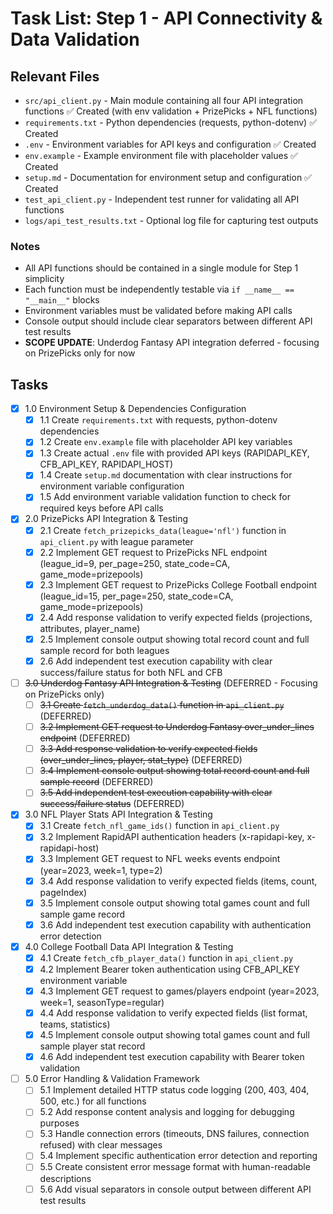 # Task List: Step 1 - API Connectivity & Data Validation

## Relevant Files

- `src/api_client.py` - Main module containing all four API integration functions ✅ Created (with env validation + PrizePicks + NFL functions)
- `requirements.txt` - Python dependencies (requests, python-dotenv) ✅ Created
- `.env` - Environment variables for API keys and configuration ✅ Created
- `env.example` - Example environment file with placeholder values ✅ Created
- `setup.md` - Documentation for environment setup and configuration ✅ Created
- `test_api_client.py` - Independent test runner for validating all API functions
- `logs/api_test_results.txt` - Optional log file for capturing test outputs

### Notes

- All API functions should be contained in a single module for Step 1 simplicity
- Each function must be independently testable via `if __name__ == "__main__"` blocks
- Environment variables must be validated before making API calls
- Console output should include clear separators between different API test results
- **SCOPE UPDATE**: Underdog Fantasy API integration deferred - focusing on PrizePicks only for now

## Tasks

- [x] 1.0 Environment Setup & Dependencies Configuration
  - [x] 1.1 Create `requirements.txt` with requests, python-dotenv dependencies
  - [x] 1.2 Create `env.example` file with placeholder API key variables
  - [x] 1.3 Create actual `.env` file with provided API keys (RAPIDAPI_KEY, CFB_API_KEY, RAPIDAPI_HOST)
  - [x] 1.4 Create `setup.md` documentation with clear instructions for environment variable configuration
  - [x] 1.5 Add environment variable validation function to check for required keys before API calls

- [x] 2.0 PrizePicks API Integration & Testing
  - [x] 2.1 Create `fetch_prizepicks_data(league='nfl')` function in `api_client.py` with league parameter
  - [x] 2.2 Implement GET request to PrizePicks NFL endpoint (league_id=9, per_page=250, state_code=CA, game_mode=prizepools)
  - [x] 2.3 Implement GET request to PrizePicks College Football endpoint (league_id=15, per_page=250, state_code=CA, game_mode=prizepools)
  - [x] 2.4 Add response validation to verify expected fields (projections, attributes, player_name)
  - [x] 2.5 Implement console output showing total record count and full sample record for both leagues
  - [x] 2.6 Add independent test execution capability with clear success/failure status for both NFL and CFB

- [ ] ~~3.0 Underdog Fantasy API Integration & Testing~~ (DEFERRED - Focusing on PrizePicks only)
  - [ ] ~~3.1 Create `fetch_underdog_data()` function in `api_client.py`~~ (DEFERRED)
  - [ ] ~~3.2 Implement GET request to Underdog Fantasy over_under_lines endpoint~~ (DEFERRED)
  - [ ] ~~3.3 Add response validation to verify expected fields (over_under_lines, player, stat_type)~~ (DEFERRED)
  - [ ] ~~3.4 Implement console output showing total record count and full sample record~~ (DEFERRED)
  - [ ] ~~3.5 Add independent test execution capability with clear success/failure status~~ (DEFERRED)

- [x] 3.0 NFL Player Stats API Integration & Testing
  - [x] 3.1 Create `fetch_nfl_game_ids()` function in `api_client.py`
  - [x] 3.2 Implement RapidAPI authentication headers (x-rapidapi-key, x-rapidapi-host)
  - [x] 3.3 Implement GET request to NFL weeks events endpoint (year=2023, week=1, type=2)
  - [x] 3.4 Add response validation to verify expected fields (items, count, pageIndex)
  - [x] 3.5 Implement console output showing total games count and full sample game record
  - [x] 3.6 Add independent test execution capability with authentication error detection

- [x] 4.0 College Football Data API Integration & Testing
  - [x] 4.1 Create `fetch_cfb_player_data()` function in `api_client.py`
  - [x] 4.2 Implement Bearer token authentication using CFB_API_KEY environment variable
  - [x] 4.3 Implement GET request to games/players endpoint (year=2023, week=1, seasonType=regular)
  - [x] 4.4 Add response validation to verify expected fields (list format, teams, statistics)
  - [x] 4.5 Implement console output showing total games count and full sample player stat record
  - [x] 4.6 Add independent test execution capability with Bearer token validation

- [ ] 5.0 Error Handling & Validation Framework
  - [ ] 5.1 Implement detailed HTTP status code logging (200, 403, 404, 500, etc.) for all functions
  - [ ] 5.2 Add response content analysis and logging for debugging purposes
  - [ ] 5.3 Handle connection errors (timeouts, DNS failures, connection refused) with clear messages
  - [ ] 5.4 Implement specific authentication error detection and reporting
  - [ ] 5.5 Create consistent error message format with human-readable descriptions
  - [ ] 5.6 Add visual separators in console output between different API test results